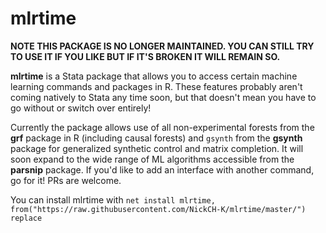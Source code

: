 # mlrtime

**NOTE THIS PACKAGE IS NO LONGER MAINTAINED. YOU CAN STILL TRY TO USE IT IF YOU LIKE BUT IF IT'S BROKEN IT WILL REMAIN SO.**

**mlrtime** is a Stata package that allows you to access certain machine learning commands and packages in R. These features probably aren't coming natively to Stata any time soon, but that doesn't mean you have to go without or switch over entirely! 

Currently the package allows use of all non-experimental forests from the **grf** package in R (including causal forests) and `gsynth` from the **gsynth** package for generalized synthetic control and matrix completion. It will soon expand to the wide range of ML algorithms accessible from the **parsnip** package. If you'd like to add an interface with another command, go for it! PRs are welcome.

You can install mlrtime with `net install mlrtime, from("https://raw.githubusercontent.com/NickCH-K/mlrtime/master/") replace`
